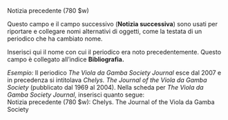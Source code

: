 Notizia precedente (780 $w)

 Questo campo e il campo successivo (**Notizia successiva**) sono usati per riportare e collegare nomi alternativi di oggetti, come la testata di un periodico che ha cambiato nome.  

Inserisci qui il nome con cui il periodico era noto precedentemente. Questo campo è collegato all’indice  **Bibliografia.**

_Esempio:_ Il periodico _The Viola da Gamba Society Journal_ esce dal 2007 e in precedenza si intitolava _Chelys. The Journal of the Viola da Gamba Society_ (pubblicato dal 1969 al 2004). Nella scheda per _The Viola da Gamba Society Journal_, inserisci quanto segue:  
Notizia precedente (780 $w): Chelys. The Journal of the Viola da Gamba Society
